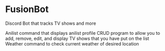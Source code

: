 # FusionBot
Discord Bot that tracks TV shows and more

Anilist command that displays anilist profile
CRUD program to allow you to add, remove, edit, and display TV shows that you have put on the list
Weather command to check current weather of desired location
